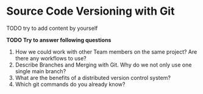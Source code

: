 # Source Code Versioning with Git #

TODO try to add content by yourself

**TODO Try to answer following questions**

1. How we could work with other Team members on the same project? Are there any workflows to use?
2. Describe Branches and Merging with Git. Why do we not only use one single main branch?
3. What are the benefits of a distributed version control system?
4. Which git commands do you already know?